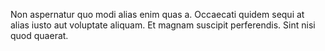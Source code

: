 Non aspernatur quo modi alias enim quas a. Occaecati quidem sequi at alias iusto aut voluptate aliquam. Et magnam suscipit perferendis. Sint nisi quod quaerat.
